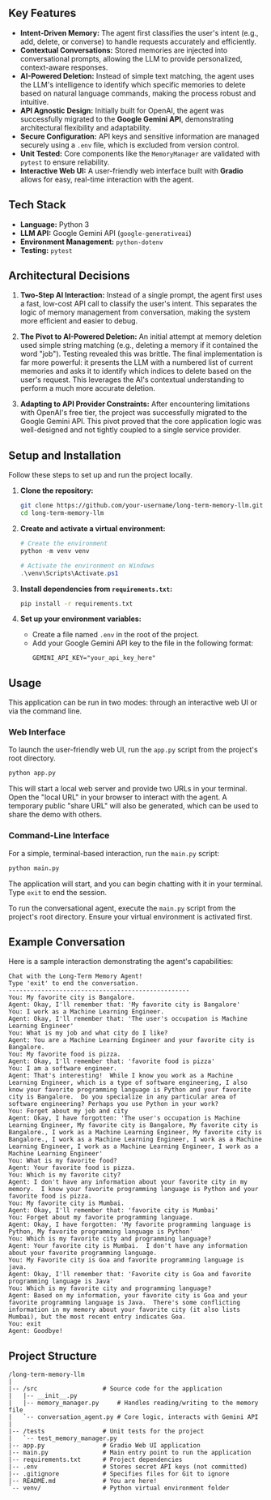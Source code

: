 ## Key Features

-   **Intent-Driven Memory:** The agent first classifies the user's intent (e.g., add, delete, or converse) to handle requests accurately and efficiently.
-   **Contextual Conversations:** Stored memories are injected into conversational prompts, allowing the LLM to provide personalized, context-aware responses.
-   **AI-Powered Deletion:** Instead of simple text matching, the agent uses the LLM's intelligence to identify which specific memories to delete based on natural language commands, making the process robust and intuitive.
-   **API Agnostic Design:** Initially built for OpenAI, the agent was successfully migrated to the **Google Gemini API**, demonstrating architectural flexibility and adaptability.
-   **Secure Configuration:** API keys and sensitive information are managed securely using a `.env` file, which is excluded from version control.
-   **Unit Tested:** Core components like the `MemoryManager` are validated with `pytest` to ensure reliability.
-   **Interactive Web UI:** A user-friendly web interface built with **Gradio** allows for easy, real-time interaction with the agent.

## Tech Stack

-   **Language:** Python 3
-   **LLM API:** Google Gemini API (`google-generativeai`)
-   **Environment Management:** `python-dotenv`
-   **Testing:** `pytest`

## Architectural Decisions

1.  **Two-Step AI Interaction:** Instead of a single prompt, the agent first uses a fast, low-cost API call to classify the user's intent. This separates the logic of memory management from conversation, making the system more efficient and easier to debug.

2.  **The Pivot to AI-Powered Deletion:** An initial attempt at memory deletion used simple string matching (e.g., deleting a memory if it contained the word "job"). Testing revealed this was brittle. The final implementation is far more powerful: it presents the LLM with a numbered list of current memories and asks it to identify which indices to delete based on the user's request. This leverages the AI's contextual understanding to perform a much more accurate deletion.

3.  **Adapting to API Provider Constraints:** After encountering limitations with OpenAI's free tier, the project was successfully migrated to the Google Gemini API. This pivot proved that the core application logic was well-designed and not tightly coupled to a single service provider.

## Setup and Installation

Follow these steps to set up and run the project locally.

1.  **Clone the repository:**
    ```bash
    git clone https://github.com/your-username/long-term-memory-llm.git
    cd long-term-memory-llm
    ```

2.  **Create and activate a virtual environment:**
    ```powershell
    # Create the environment
    python -m venv venv

    # Activate the environment on Windows
    .\venv\Scripts\Activate.ps1
    ```

3.  **Install dependencies from `requirements.txt`:**
    ```bash
    pip install -r requirements.txt
    ```

4.  **Set up your environment variables:**
    -   Create a file named `.env` in the root of the project.
    -   Add your Google Gemini API key to the file in the following format:
        ```
        GEMINI_API_KEY="your_api_key_here"
        ```

## Usage

This application can be run in two modes: through an interactive web UI or via the command line.

### Web Interface

To launch the user-friendly web UI, run the `app.py` script from the project's root directory.

```bash
python app.py
```

This will start a local web server and provide two URLs in your terminal. Open the "local URL" in your browser to interact with the agent. A temporary public "share URL" will also be generated, which can be used to share the demo with others.

### Command-Line Interface

For a simple, terminal-based interaction, run the `main.py` script:

```bash
python main.py
```

The application will start, and you can begin chatting with it in your terminal. Type `exit` to end the session.

To run the conversational agent, execute the `main.py` script from the project's root directory. Ensure your virtual environment is activated first.


## Example Conversation

Here is a sample interaction demonstrating the agent's capabilities:

```
Chat with the Long-Term Memory Agent!
Type 'exit' to end the conversation.
--------------------------------------------------
You: My favorite city is Bangalore.
Agent: Okay, I'll remember that: 'My favorite city is Bangalore'
You: I work as a Machine Learning Engineer.
Agent: Okay, I'll remember that: 'The user's occupation is Machine Learning Engineer'
You: What is my job and what city do I like?
Agent: You are a Machine Learning Engineer and your favorite city is Bangalore.
You: My favorite food is pizza.
Agent: Okay, I'll remember that: 'favorite food is pizza'
You: I am a software engineer.
Agent: That's interesting!  While I know you work as a Machine Learning Engineer, which is a type of software engineering, I also know your favorite programming language is Python and your favorite city is Bangalore.  Do you specialize in any particular area of software engineering? Perhaps you use Python in your work?
You: Forget about my job and city
Agent: Okay, I have forgotten: 'The user's occupation is Machine Learning Engineer, My favorite city is Bangalore, My favorite city is Bangalore., I work as a Machine Learning Engineer, My favorite city is Bangalore., I work as a Machine Learning Engineer, I work as a Machine Learning Engineer, I work as a Machine Learning Engineer, I work as a Machine Learning Engineer'
You: What is my favorite food? 
Agent: Your favorite food is pizza.
You: Which is my favorite city?
Agent: I don't have any information about your favorite city in my memory.  I know your favorite programming language is Python and your favorite food is pizza.
You: My favorite city is Mumbai.
Agent: Okay, I'll remember that: 'favorite city is Mumbai'
You: Forget about my favorite programming language.
Agent: Okay, I have forgotten: 'My favorite programming language is Python, My favorite programming language is Python'
You: Which is my favorite city and programming language?
Agent: Your favorite city is Mumbai.  I don't have any information about your favorite programming language.
You: My Favorite city is Goa and favorite programming language is java.
Agent: Okay, I'll remember that: 'Favorite city is Goa and favorite programming language is Java'
You: Which is my favorite city and programming language?
Agent: Based on my information, your favorite city is Goa and your favorite programming language is Java.  There's some conflicting information in my memory about your favorite city (it also lists Mumbai), but the most recent entry indicates Goa.
You: exit
Agent: Goodbye!

```

## Project Structure

```
/long-term-memory-llm
|
|-- /src                  # Source code for the application
|   |-- __init__.py
|   |-- memory_manager.py     # Handles reading/writing to the memory file
|   `-- conversation_agent.py # Core logic, interacts with Gemini API
|
|-- /tests                # Unit tests for the project
|   `-- test_memory_manager.py
|-- app.py                # Gradio Web UI application
|-- main.py               # Main entry point to run the application
|-- requirements.txt      # Project dependencies
|-- .env                  # Stores secret API keys (not committed)
|-- .gitignore            # Specifies files for Git to ignore
|-- README.md             # You are here!
`-- venv/                 # Python virtual environment folder
```